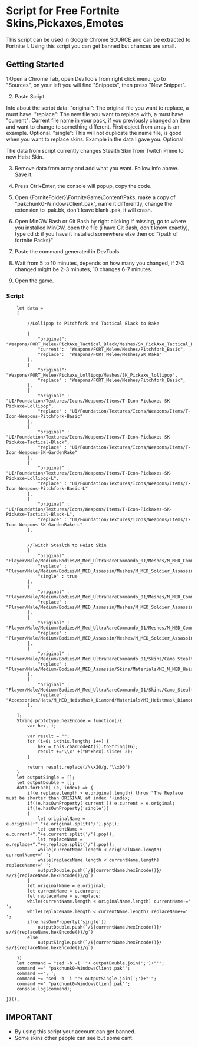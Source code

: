 # Script for Free Fortnite Skins,Pickaxes,Emotes

This script can be used in Google Chrome SOURCE and can be extracted to Fortnite !.
Using this script you can get banned but chances are small.

## Getting Started

1.Open a Chrome Tab, open DevTools from right click menu, go to "Sources", on your left you will find "Snippets", then press "New Snippet". 


2. Paste Script

Info about the script data:
"original": The original file you want to replace, a must have.
"replace": The new file you want to replace with, a must have.
"current": Current file name in your pack, if you previously changed an item and want to change to something different. First object from array is an example. Optional.
"single": This will not duplicate the name file, is good when you want to replace skins. Example in the data I gave you. Optional.

The data from script currently changes Stealth Skin from Twitch Prime to new Heist Skin.

3. Remove data from array and add what you want. Follow info above. Save it.

4. Press Ctrl+Enter, the console will popup, copy the code.

5. Open {ForniteFolder}\FortniteGame\Content\Paks, make a copy of "pakchunk0-WindowsClient.pak", name it differently, change the extension to .pak.bk, don't leave blank .pak, it will crash.

6. Open MinGW Bash or Git Bash by right clicking if missing, go to where you installed MinGW, open the file (i have Git Bash, don't know exactly), type cd d: if you have it installed somewhere else then cd "{path of fortnite Packs}"

7. Paste the command generated in DevTools.

8. Wait from 5 to 10 minutes, depends on how many you changed, if 2-3 changed might be 2-3 minutes, 10 changes 6-7 minutes.

9. Open the game.

### Script

```( ()=> {
    let data = 
    [

        //Lollipop to Pitchfork and Tactical Black to Rake
        
        {
            "original": "Weapons/FORT_Melee/PickAxe_Tactical_Black/Meshes/SK_PickAxe_Tactical_Black",
            "current":  "Weapons/FORT_Melee/Meshes/Pitchfork_Basic",
            "replace":  "Weapons/FORT_Melee/Meshes/SK_Rake"
        },
        {
            "original": "Weapons/FORT_Melee/Pickaxe_Lollipop/Meshes/SK_Pickaxe_lollipop",
            "replace" : "Weapons/FORT_Melee/Meshes/Pitchfork_Basic",
        },
        {
            "original" : "UI/Foundation/Textures/Icons/Weapons/Items/T-Icon-Pickaxes-SK-Pickaxe-Lollipop",
            "replace" : "UI/Foundation/Textures/Icons/Weapons/Items/T-Icon-Weapons-Pitchfork-Basic"
        },
        {
            "original" : "UI/Foundation/Textures/Icons/Weapons/Items/T-Icon-Pickaxes-SK-PickAxe-Tactical-Black",
            "replace" : "UI/Foundation/Textures/Icons/Weapons/Items/T-Icon-Weapons-SK-GardenRake"
        },
        {
            "original" : "UI/Foundation/Textures/Icons/Weapons/Items/T-Icon-Pickaxes-SK-Pickaxe-Lollipop-L",
            "replace" : "UI/Foundation/Textures/Icons/Weapons/Items/T-Icon-Weapons-Pitchfork-Basic-L"
        },
        {
            "original" : "UI/Foundation/Textures/Icons/Weapons/Items/T-Icon-Pickaxes-SK-PickAxe-Tactical-Black-L",
            "replace" : "UI/Foundation/Textures/Icons/Weapons/Items/T-Icon-Weapons-SK-GardenRake-L"
        },

        
        //Twitch Stealth to Heist Skin
        {
            "original" : "Player/Male/Medium/Bodies/M_Med_UltraRareCommando_01/Meshes/M_MED_Commando_UltraRare_01_Body_Skeleton_AnimBP.M_MED_Commando_UltraRare_01_Body_Skeleton_AnimBP_C",
            "replace" : "Player/Male/Medium/Bodies/M_MED_Assassin/Meshes/M_MED_Soldier_Assassin_01_Skeleton_AnimBlueprint.M_MED_Soldier_Assassin_01_Skeleton_AnimBlueprint_C",
            "single" : true
        },
        {
            "original" : "Player/Male/Medium/Bodies/M_Med_UltraRareCommando_01/Meshes/M_MED_Commando_UltraRare_01_Body_Skeleton_AnimBP",
            "replace" : "Player/Male/Medium/Bodies/M_MED_Assassin/Meshes/M_MED_Soldier_Assassin_01_Skeleton_AnimBlueprint"
        },
        {
            "original" : "Player/Male/Medium/Bodies/M_Med_UltraRareCommando_01/Meshes/M_MED_Commando_UltraRare_01_Body",
            "replace" : "Player/Male/Medium/Bodies/M_MED_Assassin/Meshes/M_MED_Soldier_Assassin_01"
        },
        {
            "original" : "Player/Male/Medium/Bodies/M_Med_UltraRareCommando_01/Skins/Camo_Stealth/Materials/MI_StealthRaptor_Body",
            "replace" : "Player/Male/Medium/Bodies/M_MED_Assassin/Skins/Materials/MI_M_MED_Heist_Body"
        },
        {
            "original" : "Player/Male/Medium/Bodies/M_Med_UltraRareCommando_01/Skins/Camo_Stealth/Materials/MI_StealthRaptor_Hat",
            "replace" : "Accessories/Hats/M_MED_HeistMask_Diamond/Materials/MI_Heistmask_Diamond"
        },

    ];
    String.prototype.hexEncode = function(){
        var hex, i;

        var result = "";
        for (i=0; i<this.length; i++) {
            hex = this.charCodeAt(i).toString(16);
            result +='\\x' +("0"+hex).slice(-2);
        }

        return result.replace(/\\x20/g,'\\x00')
    }
    let outputSingle = [];
    let outputDouble = [];
    data.forEach( (e, index) => {
        if(e.replace.length > e.original.length) throw "The Replace must be shorter than ORIGINAL at index "+index;
        if(!e.hasOwnProperty('current')) e.current = e.original;
        if(!e.hasOwnProperty('single'))
        {
            let originalName = e.original+"."+e.original.split('/').pop();
            let currentName = e.current+"."+e.current.split('/').pop();
            let replaceName = e.replace+"."+e.replace.split('/').pop();
            while(currentName.length < originalName.length) currentName+=' ';
            while(replaceName.length < currentName.length) replaceName+=' ';
            outputDouble.push(`/${currentName.hexEncode()}/ s//${replaceName.hexEncode()}/g`)
        }
        let originalName = e.original;
        let currentName = e.current;
        let replaceName = e.replace;
        while(currentName.length < originalName.length) currentName+=' ';
        while(replaceName.length < currentName.length) replaceName+=' ';
        if(e.hasOwnProperty('single'))
            outputDouble.push(`/${currentName.hexEncode()}/ s//${replaceName.hexEncode()}/g`)
        else
            outputSingle.push(`/${currentName.hexEncode()}/ s//${replaceName.hexEncode()}/g`)

    })
    let command = "sed -b -i '"+ outputDouble.join(';')+"'";
    command +=' "pakchunk0-WindowsClient.pak"';
    command +='; ';
    command += "sed -b -i '"+ outputSingle.join(';')+"'";
    command +=' "pakchunk0-WindowsClient.pak"';
    console.log(command);

})();
```

## IMPORTANT

* By using this script your account can get banned.
* Some skins other people can see but some cant.
